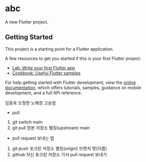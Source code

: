# abc

A new Flutter project.

## Getting Started

This project is a starting point for a Flutter application.

A few resources to get you started if this is your first Flutter project:

- [Lab: Write your first Flutter app](https://docs.flutter.dev/get-started/codelab)
- [Cookbook: Useful Flutter samples](https://docs.flutter.dev/cookbook)

For help getting started with Flutter development, view the
[online documentation](https://docs.flutter.dev/), which offers tutorials,
samples, guidance on mobile development, and a full API reference.

임동욱
오정현
노해창
고승범

- pull

1. git switch main
2. git pull 원본 저장소 별칭(upstream) main

- pull request 보내는 법

1. git push 포크된 저장소 별칭(origin) 브랜치 명(이름)
2. github 자신 포크된 저장소 가서 pull request 보내기

